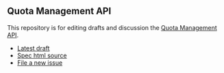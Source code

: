 Quota Management API
--------------------

This repository is for editing drafts and discussion the
[Quota Management API](https://dvcs.w3.org/hg/quota/raw-file/tip/Overview.html).

* [Latest draft](https://kinu.github.io/quota-api/)
* [Spec html source](https://github.com/kinu/quota-api/blob/master/index.html)
* [File a new issue](https://github.com/kinu/quota-api/issues/new)

